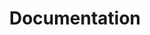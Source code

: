---
layout: home
title: Documentation
excerpt: Documentation for using TSWoW
tagline: |
  The WoTLK Modding Framework
heading: TSWoW Wiki
icon:
  type: fa
  name: fa-book
color: green
navigation:
  - /documentation/page
  - /documentation/addons
  - /documentation/client-compatibility
  - /documentation/datascripts
  - /documentation/datasets-and-realms
  - /documentation/ids
  - /documentation/livescripts
  - /documentation/lua
  - /documentation/modules
  - /documentation/transports
---